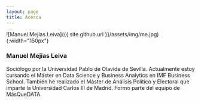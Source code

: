 ```yaml
---
layout: page
title: Acerca
---
```


![Manuel Mejías Leiva]({{ site.github.url }}/assets/img/me.jpg){:width="150px"}

### Manuel Mejías Leiva

Sociólogo por la Universidad Pablo de Olavide de Sevilla. Actualmente estoy cursando el Máster en Data Science y Business Analytics en IMF Business School. También he realizado el Máster de Análisis Político y Electoral que imparte la Universidad Carlos III de Madrid. Formo parte del equipo de MásQueDATA.
 
